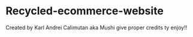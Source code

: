 # Recycled-ecommerce-website
Created by Karl Andrei Calimutan aka Mushi
give proper credits ty enjoy!!
